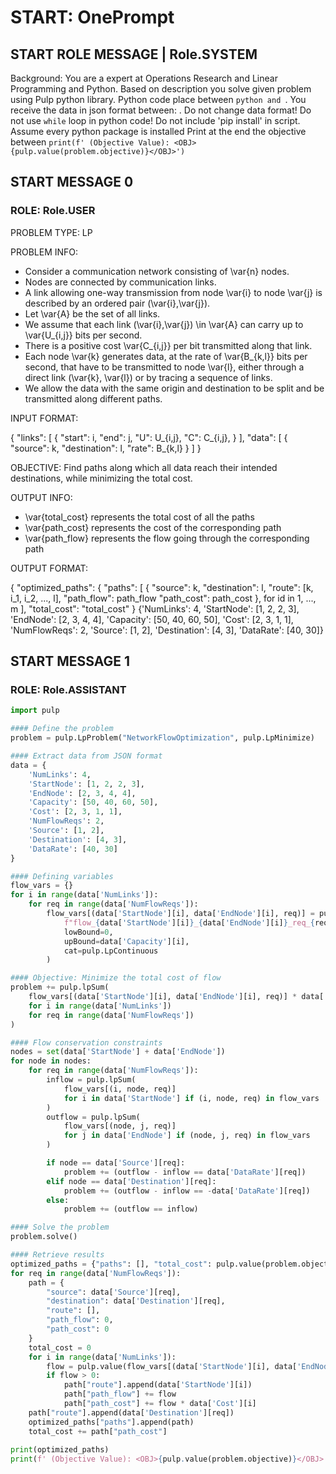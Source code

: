 # START: OnePrompt 
## START ROLE MESSAGE | Role.SYSTEM 
Background: You are a expert at Operations Research and Linear Programming and Python. Based on description you solve given problem using Pulp python library. Python code place between ```python and ```. You receive the data in json format between: <DATA></DATA>. Do not change data format! Do not use `while` loop in python code! Do not include 'pip install' in script. Assume every python package is installed Print at the end the objective between <OBJ></OBJ> `print(f' (Objective Value): <OBJ>{pulp.value(problem.objective)}</OBJ>')`  
## START MESSAGE 0 
### ROLE: Role.USER
<DESCRIPTION>
PROBLEM TYPE: LP

PROBLEM INFO:

- Consider a communication network consisting of \var{n} nodes.
- Nodes are con­nected by communication links.
- A link allowing one-way transmission from node \var{i} to node \var{j} is described by an ordered pair (\var{i},\var{j}). 
- Let \var{A} be the set of all links. 
- We assume that each link (\var{i},\var{j}) \in \var{A} can carry up to \var{U_{i,j}} bits per second. 
- There is a positive cost \var{C_{i,j}} per bit transmitted along that link. 
- Each node \var{k} generates data, at the rate of \var{B_{k,l}} bits per second, that have to be transmitted to node \var{l}, either through a direct link (\var{k}, \var{l}) or by tracing a sequence of links. 
- We allow the data with the same origin and destination to be split and be transmitted along different paths.

INPUT FORMAT:

{
    "links": [
       {
        "start": i,
        "end": j,
        "U": U_{i,j},
        "C": C_{i,j},
       }
    ],
    "data": [
        {
            "source": k,
            "destination": l,
            "rate": B_{k,l}
        }
    ]
}


OBJECTIVE: Find paths along which all data reach their intended destinations, while minimizing the total cost. 



OUTPUT INFO:
- \var{total_cost} represents the total cost of all the paths
- \var{path_cost} represents the cost of the corresponding path
- \var{path_flow} represents the flow going through the corresponding path

OUTPUT FORMAT:

{
    "optimized_paths": {
        "paths": [
            {
                "source": k,
                "destination": l,
                "route": [k, i_1, i_2, ..., l],
                "path_flow": path_flow
                "path_cost": path_cost
            },
            for id in 1, ..., m 
        ],
    "total_cost": "total_cost"
}
</DESCRIPTION>
<DATA>
{'NumLinks': 4, 'StartNode': [1, 2, 2, 3], 'EndNode': [2, 3, 4, 4], 'Capacity': [50, 40, 60, 50], 'Cost': [2, 3, 1, 1], 'NumFlowReqs': 2, 'Source': [1, 2], 'Destination': [4, 3], 'DataRate': [40, 30]}</DATA>


## START MESSAGE 1 
### ROLE: Role.ASSISTANT
```python
import pulp

#### Define the problem
problem = pulp.LpProblem("NetworkFlowOptimization", pulp.LpMinimize)

#### Extract data from JSON format
data = {
    'NumLinks': 4,
    'StartNode': [1, 2, 2, 3],
    'EndNode': [2, 3, 4, 4],
    'Capacity': [50, 40, 60, 50],
    'Cost': [2, 3, 1, 1],
    'NumFlowReqs': 2,
    'Source': [1, 2],
    'Destination': [4, 3],
    'DataRate': [40, 30]
}

#### Defining variables
flow_vars = {}
for i in range(data['NumLinks']):
    for req in range(data['NumFlowReqs']):
        flow_vars[(data['StartNode'][i], data['EndNode'][i], req)] = pulp.LpVariable(
            f"flow_{data['StartNode'][i]}_{data['EndNode'][i]}_req_{req}",
            lowBound=0,
            upBound=data['Capacity'][i],
            cat=pulp.LpContinuous
        )

#### Objective: Minimize the total cost of flow
problem += pulp.lpSum(
    flow_vars[(data['StartNode'][i], data['EndNode'][i], req)] * data['Cost'][i]
    for i in range(data['NumLinks'])
    for req in range(data['NumFlowReqs'])
)

#### Flow conservation constraints
nodes = set(data['StartNode'] + data['EndNode'])
for node in nodes:
    for req in range(data['NumFlowReqs']):
        inflow = pulp.lpSum(
            flow_vars[(i, node, req)]
            for i in data['StartNode'] if (i, node, req) in flow_vars
        )
        outflow = pulp.lpSum(
            flow_vars[(node, j, req)]
            for j in data['EndNode'] if (node, j, req) in flow_vars
        )

        if node == data['Source'][req]:
            problem += (outflow - inflow == data['DataRate'][req])
        elif node == data['Destination'][req]:
            problem += (outflow - inflow == -data['DataRate'][req])
        else:
            problem += (outflow == inflow)

#### Solve the problem
problem.solve()

#### Retrieve results
optimized_paths = {"paths": [], "total_cost": pulp.value(problem.objective)}
for req in range(data['NumFlowReqs']):
    path = {
        "source": data['Source'][req],
        "destination": data['Destination'][req],
        "route": [],
        "path_flow": 0,
        "path_cost": 0
    }
    total_cost = 0
    for i in range(data['NumLinks']):
        flow = pulp.value(flow_vars[(data['StartNode'][i], data['EndNode'][i], req)])
        if flow > 0:
            path["route"].append(data['StartNode'][i])
            path["path_flow"] += flow
            path["path_cost"] += flow * data['Cost'][i]
    path["route"].append(data['Destination'][req])
    optimized_paths["paths"].append(path)
    total_cost += path["path_cost"]
    
print(optimized_paths)
print(f' (Objective Value): <OBJ>{pulp.value(problem.objective)}</OBJ>')
```


